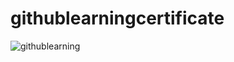 # githublearningcertificate
![githublearning](https://user-images.githubusercontent.com/46984887/154540975-8200d8c0-aa9d-4f04-a8d5-ff23e48aa682.jpeg)
